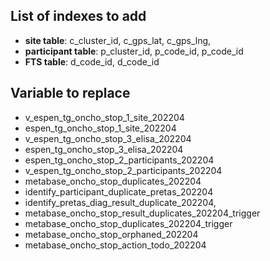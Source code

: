 ## List of indexes to add

- **site table**: c_cluster_id, c_gps_lat, c_gps_lng,
- **participant table**: p_cluster_id, p_code_id, p_code_id
- **FTS table**: d_code_id, d_code_id

## Variable to replace

- v_espen_tg_oncho_stop_1_site_202204
- espen_tg_oncho_stop_1_site_202204
- v_espen_tg_oncho_stop_3_elisa_202204
- espen_tg_oncho_stop_3_elisa_202204
- espen_tg_oncho_stop_2_participants_202204
- v_espen_tg_oncho_stop_2_participants_202204
- metabase_oncho_stop_duplicates_202204
- identify_participant_duplicate_pretas_202204
- identify_pretas_diag_result_duplicate_202204,
- metabase_oncho_stop_result_duplicates_202204_trigger
- metabase_oncho_stop_duplicates_202204_trigger
- metabase_oncho_stop_orphaned_202204
- metabase_oncho_stop_action_todo_202204
